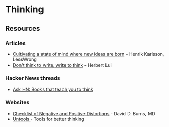 # Thinking

## Resources

### Articles

* [Cultivating a state of mind where new ideas are born](https://www.lesswrong.com/posts/R5yL6oZxqJfmqnuje/cultivating-a-state-of-mind-where-new-ideas-are-born) - Henrik Karlsson, LessWrong
* [Don't think to write, write to think](https://herbertlui.net/dont-think-to-write-write-to-think/) - Herbert Lui

### Hacker News threads

* [Ask HN: Books that teach you to think](https://news.ycombinator.com/item?id=33224904)

### Websites

* [Checklist of Negative and Positive Distortions](https://feelinggood.com/wp-content/uploads/2014/01/checklist-of-negative-and-positive-distortions.pdf) - David D. Burns, MD
* [Untools ](https://untools.co/)- Tools for better thinking
